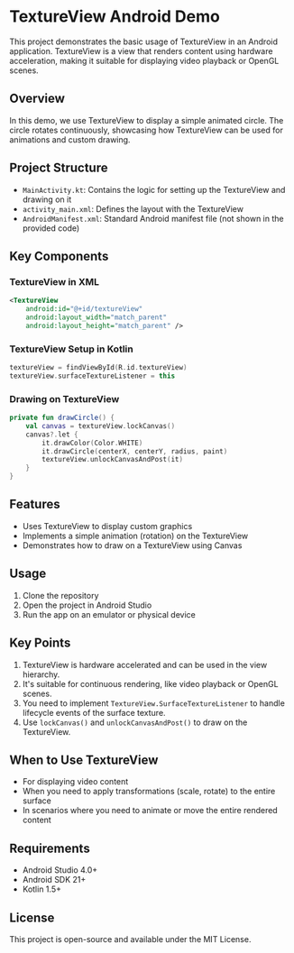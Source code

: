 # TextureView Android Demo

This project demonstrates the basic usage of TextureView in an Android application. TextureView is a view that renders content using hardware acceleration, making it suitable for displaying video playback or OpenGL scenes.

## Overview

In this demo, we use TextureView to display a simple animated circle. The circle rotates continuously, showcasing how TextureView can be used for animations and custom drawing.

## Project Structure

- `MainActivity.kt`: Contains the logic for setting up the TextureView and drawing on it
- `activity_main.xml`: Defines the layout with the TextureView
- `AndroidManifest.xml`: Standard Android manifest file (not shown in the provided code)

## Key Components

### TextureView in XML

```xml
<TextureView
    android:id="@+id/textureView"
    android:layout_width="match_parent"
    android:layout_height="match_parent" />
```

### TextureView Setup in Kotlin

```kotlin
textureView = findViewById(R.id.textureView)
textureView.surfaceTextureListener = this
```

### Drawing on TextureView

```kotlin
private fun drawCircle() {
    val canvas = textureView.lockCanvas()
    canvas?.let {
        it.drawColor(Color.WHITE)
        it.drawCircle(centerX, centerY, radius, paint)
        textureView.unlockCanvasAndPost(it)
    }
}
```

## Features

- Uses TextureView to display custom graphics
- Implements a simple animation (rotation) on the TextureView
- Demonstrates how to draw on a TextureView using Canvas

## Usage

1. Clone the repository
2. Open the project in Android Studio
3. Run the app on an emulator or physical device

## Key Points

1. TextureView is hardware accelerated and can be used in the view hierarchy.
2. It's suitable for continuous rendering, like video playback or OpenGL scenes.
3. You need to implement `TextureView.SurfaceTextureListener` to handle lifecycle events of the surface texture.
4. Use `lockCanvas()` and `unlockCanvasAndPost()` to draw on the TextureView.

## When to Use TextureView

- For displaying video content
- When you need to apply transformations (scale, rotate) to the entire surface
- In scenarios where you need to animate or move the entire rendered content

## Requirements

- Android Studio 4.0+
- Android SDK 21+
- Kotlin 1.5+

## License

This project is open-source and available under the MIT License.

